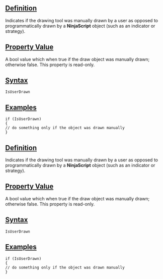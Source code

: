 ## [Definition](https://developer.ninjatrader.com/docs/desktop/isuserdrawn\#definition)

Indicates if the drawing tool was manually drawn by a user as opposed to programmatically drawn by a **NinjaScript** object (such as an indicator or strategy).

## [Property Value](https://developer.ninjatrader.com/docs/desktop/isuserdrawn\#property-value)

A bool value which when true if the draw object was manually drawn; otherwise false. This property is read-only.

## [Syntax](https://developer.ninjatrader.com/docs/desktop/isuserdrawn\#syntax)

`IsUserDrawn`

## [Examples](https://developer.ninjatrader.com/docs/desktop/isuserdrawn\#examples)

```jsx-150469391 csharp
if (IsUserDrawn)
{
// do something only if the object was drawn manually
}

```

## [Definition](https://developer.ninjatrader.com/docs/desktop/isuserdrawn\#definition)

Indicates if the drawing tool was manually drawn by a user as opposed to programmatically drawn by a **NinjaScript** object (such as an indicator or strategy).

## [Property Value](https://developer.ninjatrader.com/docs/desktop/isuserdrawn\#property-value)

A bool value which when true if the draw object was manually drawn; otherwise false. This property is read-only.

## [Syntax](https://developer.ninjatrader.com/docs/desktop/isuserdrawn\#syntax)

`IsUserDrawn`

## [Examples](https://developer.ninjatrader.com/docs/desktop/isuserdrawn\#examples)

```jsx-150469391 csharp
if (IsUserDrawn)
{
// do something only if the object was drawn manually
}

```